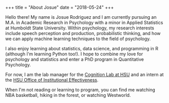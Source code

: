 +++
title = "About Josue"
date = "2018-05-24"
+++

Hello there! My name is Josue Rodriguez and I am currently pursuing an M.A. in Academic Research in Psychology with a minor in Applied Statistics at Humboldt State University. Within psychology, my research interests include speech perception and production, probabilistic thinking, and how we can apply machine learning techniques to the field of psychology. 

I also enjoy learning about statistics, data science, and programming in R (although I'm learning Python too!). I hope to combine my love for psychology and statistics and enter a PhD program in Quantitative Psychology. 

For now, I am the lab manager for the [Cognition Lab at HSU](https://www2.humboldt.edu/psychology/hands-learning/research-labs/cognition-lab) and an intern at the [HSU Office of Institutional Effectiveness](http://www2.humboldt.edu/irp/).

When I'm not reading or learning to program, you can find me watching NBA basketball, hiking in the forest, or watching Westworld.

